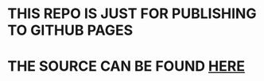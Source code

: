 # THIS REPO IS JUST FOR PUBLISHING TO GITHUB PAGES

# THE SOURCE CAN BE FOUND [HERE](https://github.com/pektin-dns/pektin-docs)
